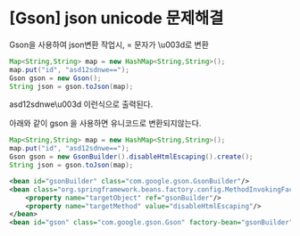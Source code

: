 # [Gson] json unicode 문제해결

Gson을 사용하여 json변환 작업시, = 문자가 \u003d로 변환

```java
Map<String,String> map = new HashMap<String,String>();
map.put("id", "asd12sdnwe==");
Gson gson = new Gson();
String json = gson.toJson(map);
```

asd12sdnwe\u003d 이런식으로 출력된다.

아래와 같이 gson 을 사용하면 유니코드로 변환되지않는다.

```java
Map<String,String> map = new HashMap<String,String>();
map.put("id", "asd12sdnwe==");
Gson gson = new GsonBuilder().disableHtmlEscaping().create();
String json = gson.toJson(map);
```

```xml
<bean id="gsonBuilder" class="com.google.gson.GsonBuilder"/>
<bean class="org.springframework.beans.factory.config.MethodInvokingFactoryBean">
    <property name="targetObject" ref="gsonBuilder"/>
    <property name="targetMethod" value="disableHtmlEscaping"/>
</bean>
<bean id="gson" class="com.google.gson.Gson" factory-bean="gsonBuilder" factory-method="create"/>
```
